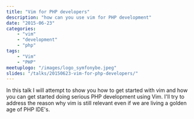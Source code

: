 ```yaml
---
title: "Vim for PHP developers"
description: "how can you use vim for PHP development"
date: "2015-06-23"
categories:
    - "vim"
    - "development"
    - "php"
tags:
    - "Vim"
    - "PHP"
meetuplogo: "/images/logo_symfonybe.jpeg"
slides: "/talks/20150623-vim-for-php-developers/"
---
```


In this talk I will attempt to show you how to get started with vim and how you
can get started doing serious PHP development using Vim. I'll try to address
the reason why vim is still relevant even if we are living a golden age of PHP
IDE's.

